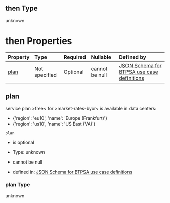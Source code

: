 ## then Type

unknown

# then Properties

| Property      | Type          | Required | Nullable       | Defined by                                                                                                                                                                                                                                      |
| :------------ | :------------ | :------- | :------------- | :---------------------------------------------------------------------------------------------------------------------------------------------------------------------------------------------------------------------------------------------- |
| [plan](#plan) | Not specified | Optional | cannot be null | [JSON Schema for BTPSA use case definitions](btpsa-usecase-properties-services-items-allof-1-then-allof-59-then-allof-1-then-properties-plan.md "undefined#/properties/services/items/allOf/1/then/allOf/59/then/allOf/1/then/properties/plan") |

## plan

service plan >free< for >market-rates-byor< is available in data centers:

*   {'region': 'eu10', 'name': 'Europe (Frankfurt)'}
*   {'region': 'us10', 'name': 'US East (VA)'}

`plan`

*   is optional

*   Type: unknown

*   cannot be null

*   defined in: [JSON Schema for BTPSA use case definitions](btpsa-usecase-properties-services-items-allof-1-then-allof-59-then-allof-1-then-properties-plan.md "undefined#/properties/services/items/allOf/1/then/allOf/59/then/allOf/1/then/properties/plan")

### plan Type

unknown
